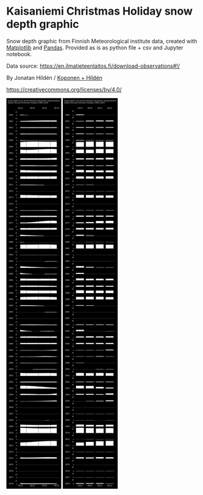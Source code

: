 # Kaisaniemi Christmas Holiday snow depth graphic
Snow depth graphic from Finnish Meteorological institute data, created with [Matplotlib](https://matplotlib.org/3.1.1/index.html) and [Pandas](https://pandas.pydata.org/). 
Provided as is as python file + csv and Jupyter notebook.

Data source: https://en.ilmatieteenlaitos.fi/download-observations#!/

By Jonatan Hildén / [Koponen + Hildén](http://koponen-hilden.fi/) 

https://creativecommons.org/licenses/by/4.0/

![Smoothed snow cover graphic](fig03_snowbars_smooth.png)
![Snow bars](fig02_snowbars.png)
